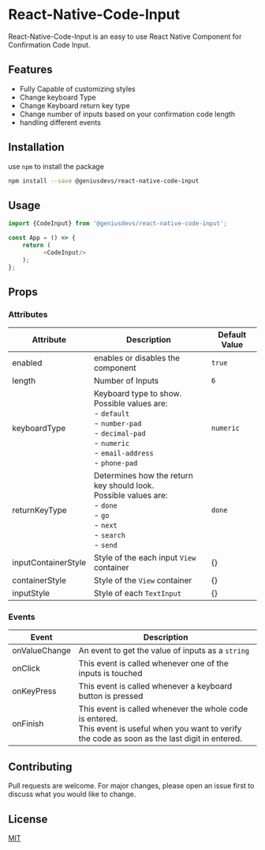 # React-Native-Code-Input

React-Native-Code-Input is an easy to use React Native Component for Confirmation Code Input.

## Features
- Fully Capable of customizing styles
- Change keyboard Type 
- Change Keyboard return key type
- Change number of inputs based on your confirmation code length
- handling different events

## Installation

use `npm` to install the package

```bash
npm install --save @geniusdevs/react-native-code-input
```

## Usage

```javascript
import {CodeInput} from '@geniusdevs/react-native-code-input';

const App = () => {
    return (
          <CodeInput/>
    );
};
```

## Props

### Attributes
| Attribute | Description | Default Value |
| --- | --- | --- |
| enabled | enables or disables the component | `true` |
| length | Number of Inputs | `6` |
| keyboardType | Keyboard type to show. <br/>Possible values are: <br/>- `default`<br/>- `number-pad`<br/>- `decimal-pad`<br/>- `numeric`<br/>- `email-address`<br/>- `phone-pad`| `numeric` |
| returnKeyType | Determines how the return key should look.<br/>Possible values are: <br/>- `done`<br/>- `go`<br/>- `next`<br/>- `search`<br/>- `send`  | `done` |
| inputContainerStyle | Style of the each input `View` container | {} |
| containerStyle | Style of the `View` container | {} |
| inputStyle | Style of each `TextInput`  | {} |

### Events
| Event | Description |
| --- | --- |
| onValueChange | An event to get the value of inputs as a `string` |
| onClick | This event is called whenever one of the inputs is touched |
| onKeyPress | This event is called whenever a keyboard button is pressed |
| onFinish | This event is called whenever the whole code is entered.<br/>This event is useful when you want to verify the code as soon as the last digit in entered. |


## Contributing
Pull requests are welcome. For major changes, please open an issue first to discuss what you would like to change.

## License
[MIT](https://choosealicense.com/licenses/mit/)
